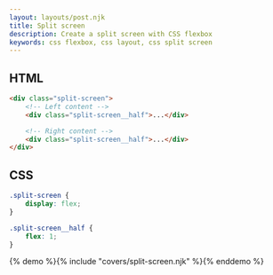 ```yaml
---
layout: layouts/post.njk
title: Split screen
description: Create a split screen with CSS flexbox
keywords: css flexbox, css layout, css split screen
---
```


## HTML

```html
<div class="split-screen">
    <!-- Left content -->
    <div class="split-screen__half">...</div>

    <!-- Right content -->
    <div class="split-screen__half">...</div>
</div>
```

## CSS

```css
.split-screen {
    display: flex;
}

.split-screen__half {
    flex: 1;
}
```

{% demo %}{% include "covers/split-screen.njk" %}{% enddemo %}
